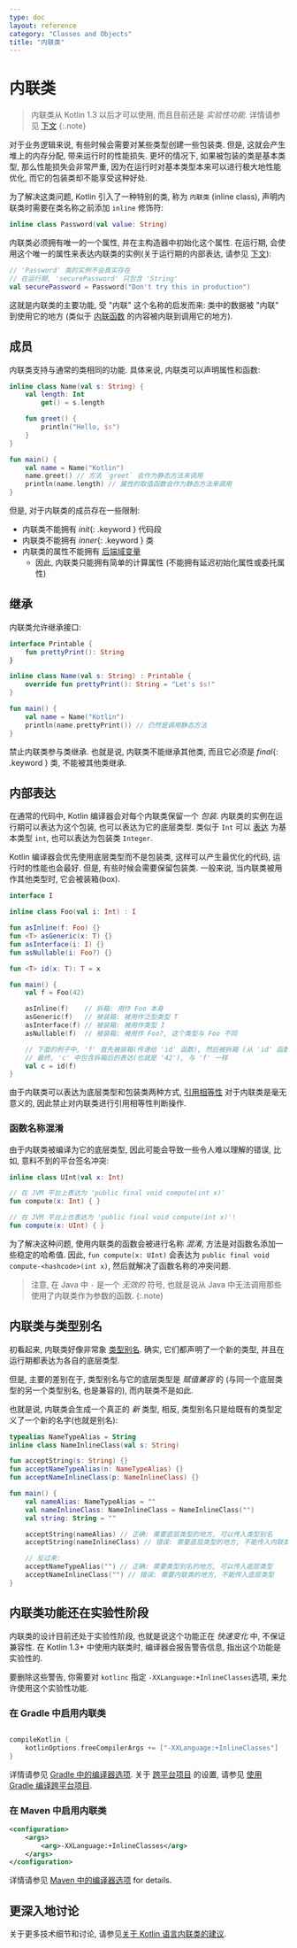 ```yaml
---
type: doc
layout: reference
category: "Classes and Objects"
title: "内联类"
---
```


# 内联类

> 内联类从 Kotlin 1.3 以后才可以使用, 而且目前还是 *实验性功能*. 详情请参见 [下文](#experimental-status-of-inline-classes)
{:.note}

对于业务逻辑来说, 有些时候会需要对某些类型创建一些包装类. 但是, 这就会产生堆上的内存分配, 带来运行时的性能损失.
更坏的情况下, 如果被包装的类是基本类型, 那么性能损失会非常严重, 因为在运行时对基本类型本来可以进行极大地性能优化, 而它的包装类却不能享受这种好处.

为了解决这类问题, Kotlin 引入了一种特别的类, 称为 `内联类` (inline class), 声明内联类时需要在类名称之前添加 `inline` 修饰符:

<div class="sample" markdown="1" theme="idea" data-highlight-only>

```kotlin
inline class Password(val value: String)
```

</div>

内联类必须拥有唯一的一个属性, 并在主构造器中初始化这个属性.
在运行期, 会使用这个唯一的属性来表达内联类的实例(关于运行期的内部表达, 请参见 [下文](#representation)):

<div class="sample" markdown="1" theme="idea" data-highlight-only>

```kotlin
// 'Password' 类的实例不会真实存在
// 在运行期, 'securePassword' 只包含 'String'
val securePassword = Password("Don't try this in production")
```

</div>

这就是内联类的主要功能, 受 "内联" 这个名称的启发而来: 类中的数据被 "内联" 到使用它的地方 (类似于 [内联函数](inline-functions.html) 的内容被内联到调用它的地方).

## 成员

内联类支持与通常的类相同的功能. 具体来说, 内联类可以声明属性和函数:

<div class="sample" markdown="1" theme="idea" data-min-compiler-version="1.3">

```kotlin
inline class Name(val s: String) {
    val length: Int
        get() = s.length

    fun greet() {
        println("Hello, $s")
    }
}

fun main() {
    val name = Name("Kotlin")
    name.greet() // 方法 `greet` 会作为静态方法来调用
    println(name.length) // 属性的取值函数会作为静态方法来调用
}
```

</div>

但是, 对于内联类的成员存在一些限制:
* 内联类不能拥有 *init*{: .keyword } 代码段
* 内联类不能拥有 *inner*{: .keyword } 类
* 内联类的属性不能拥有 [后端域变量](properties.html#backing-fields)
    * 因此, 内联类只能拥有简单的计算属性 (不能拥有延迟初始化属性或委托属性)


## 继承

内联类允许继承接口:

<div class="sample" markdown="1" theme="idea" data-min-compiler-version="1.3">

```kotlin
interface Printable {
    fun prettyPrint(): String
}

inline class Name(val s: String) : Printable {
    override fun prettyPrint(): String = "Let's $s!"
}    

fun main() {
    val name = Name("Kotlin")
    println(name.prettyPrint()) // 仍然是调用静态方法
}
```

</div>

禁止内联类参与类继承. 也就是说, 内联类不能继承其他类, 而且它必须是 *final*{: .keyword } 类, 不能被其他类继承.

## 内部表达

在通常的代码中, Kotlin 编译器会对每个内联类保留一个 *包装*. 内联类的实例在运行期可以表达为这个包装, 也可以表达为它的底层类型.
类似于 `Int` 可以 [表达](basic-types.html#representation) 为基本类型 `int`, 也可以表达为包装类 `Integer`.

Kotlin 编译器会优先使用底层类型而不是包装类, 这样可以产生最优化的代码, 运行时的性能也会最好.
但是, 有些时候会需要保留包装类. 一般来说, 当内联类被用作其他类型时, 它会被装箱(box).

<div class="sample" markdown="1" theme="idea" data-highlight-only>

```kotlin
interface I

inline class Foo(val i: Int) : I

fun asInline(f: Foo) {}
fun <T> asGeneric(x: T) {}
fun asInterface(i: I) {}
fun asNullable(i: Foo?) {}

fun <T> id(x: T): T = x

fun main() {
    val f = Foo(42)

    asInline(f)    // 拆箱: 用作 Foo 本身
    asGeneric(f)   // 被装箱: 被用作泛型类型 T
    asInterface(f) // 被装箱: 被用作类型 I
    asNullable(f)  // 被装箱: 被用作 Foo?, 这个类型与 Foo 不同

    // 下面的例子中, 'f' 首先被装箱(传递给 'id' 函数), 然后被拆箱 (从 'id' 函数返回)
    // 最终, 'c' 中包含拆箱后的表达(也就是 '42'), 与 'f' 一样
    val c = id(f)  
}
```

</div>

由于内联类可以表达为底层类型和包装类两种方式, [引用相等性](equality.html#referential-equality) 对于内联类是毫无意义的, 因此禁止对内联类进行引用相等性判断操作.

### 函数名称混淆

由于内联类被编译为它的底层类型, 因此可能会导致一些令人难以理解的错误, 比如, 意料不到的平台签名冲突:

<div class="sample" markdown="1" theme="idea" data-highlight-only>

```kotlin
inline class UInt(val x: Int)

// 在 JVM 平台上表达为 'public final void compute(int x)'
fun compute(x: Int) { }

// 在 JVM 平台上也表达为 'public final void compute(int x)'!
fun compute(x: UInt) { }
```

</div>

为了解决这种问题, 使用内联类的函数会被进行名称 *混淆*, 方法是对函数名添加一些稳定的哈希值. 因此, `fun compute(x: UInt)` 会表达为 `public final void compute-<hashcode>(int x)`, 然后就解决了函数名称的冲突问题.

> 注意, 在 Java 中 `-` 是一个 *无效的* 符号, 也就是说从 Java 中无法调用那些使用了内联类作为参数的函数.
{:.note}

## 内联类与类型别名

初看起来, 内联类好像非常象 [类型别名](type-aliases.html). 确实, 它们都声明了一个新的类型, 并且在运行期都表达为各自的底层类型.

但是, 主要的差别在于, 类型别名与它的底层类型是 *赋值兼容* 的 (与同一个底层类型的另一个类型别名, 也是兼容的), 而内联类不是如此.

也就是说, 内联类会生成一个真正的 _新_ 类型, 相反, 类型别名只是给既有的类型定义了一个新的名字(也就是别名):

<div class="sample" markdown="1" theme="idea" data-highlight-only>

```kotlin
typealias NameTypeAlias = String
inline class NameInlineClass(val s: String)

fun acceptString(s: String) {}
fun acceptNameTypeAlias(n: NameTypeAlias) {}
fun acceptNameInlineClass(p: NameInlineClass) {}

fun main() {
    val nameAlias: NameTypeAlias = ""
    val nameInlineClass: NameInlineClass = NameInlineClass("")
    val string: String = ""

    acceptString(nameAlias) // 正确: 需要底层类型的地方, 可以传入类型别名
    acceptString(nameInlineClass) // 错误: 需要底层类型的地方, 不能传入内联类

    // 反过来:
    acceptNameTypeAlias("") // 正确: 需要类型别名的地方, 可以传入底层类型
    acceptNameInlineClass("") // 错误: 需要内联类的地方, 不能传入底层类型
}
```

</div>


## 内联类功能还在实验性阶段

内联类的设计目前还处于实验性阶段, 也就是说这个功能正在 *快速变化* 中, 不保证兼容性.
在 Kotlin 1.3+ 中使用内联类时, 编译器会报告警告信息, 指出这个功能是实验性的.

要删除这些警告, 你需要对 `kotlinc` 指定 `-XXLanguage:+InlineClasses`选项, 来允许使用这个实验性功能.

### 在 Gradle 中启用内联类
<div class="sample" markdown="1" theme="idea" mode='groovy'>

```groovy

compileKotlin {
    kotlinOptions.freeCompilerArgs += ["-XXLanguage:+InlineClasses"]
}
```

</div>

详情请参见 [Gradle 中的编译器选项](using-gradle.html#compiler-options).
关于 [跨平台项目](whatsnew13.html#multiplatform-projects) 的设置, 请参见 [使用 Gradle 编译跨平台项目](building-mpp-with-gradle.html#语言设置).

### 在 Maven 中启用内联类

<div class="sample" markdown="1" theme="idea" mode='xml'>

```xml
<configuration>
    <args>
        <arg>-XXLanguage:+InlineClasses</arg>
    </args>
</configuration>
```

</div>

详情请参见 [Maven 中的编译器选项](using-maven.html#specifying-compiler-options) for details.

## 更深入地讨论

关于更多技术细节和讨论, 请参见[关于 Kotlin 语言内联类的建议](https://github.com/Kotlin/KEEP/blob/master/proposals/inline-classes.md).
